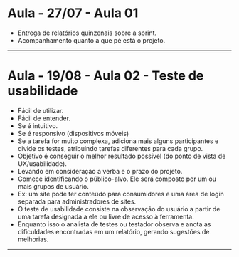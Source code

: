# Aula - 27/07 - Aula 01

* Entrega de relatórios quinzenais sobre a sprint.
* Acompanhamento quanto a que pé está o projeto.

---

# Aula - 19/08 - Aula 02 - Teste de usabilidade

* Fácil de utilizar.
* Fácil de entender.
* Se é intuitivo.
* Se é responsivo (dispositivos móveis)
* Se a tarefa for muito complexa, adiciona mais alguns participantes e divide os testes, atribuindo tarefas diferentes para cada grupo.
* Objetivo é conseguir o melhor resultado possível (do ponto de vista de UX/usabilidade).
* Levando em consideração a verba e o prazo do projeto.
* Comece identificando o público-alvo. Ele será composto por um ou mais grupos de usuário.
* Ex: um site pode ter conteúdo para consumidores e uma área de login separada para administradores de sites.
* O teste de usabilidade consiste na observação do usuário a partir de uma tarefa designada a ele ou livre de acesso à ferramenta.
* Enquanto isso o analista de testes ou testador observa e anota as dificuldades encontradas em um relatório, gerando sugestões de melhorias.

---
